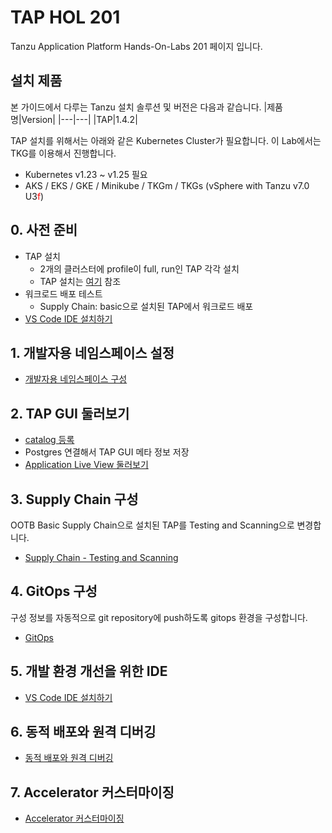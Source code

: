 # TAP HOL 201
Tanzu Application Platform Hands-On-Labs 201 페이지 입니다.

## 설치 제품
본 가이드에서 다루는 Tanzu 설치 솔루션 및 버전은 다음과 같습니다.
|제품명|Version|
|---|---|
|TAP|1.4.2|

TAP 설치를 위해서는 아래와 같은 Kubernetes Cluster가 필요합니다. 이 Lab에서는 TKG를 이용해서 진행합니다.
- Kubernetes v1.23 ~ v1.25 필요
- AKS / EKS / GKE / Minikube / TKGm / TKGs (vSphere with Tanzu v7.0 U3<font color="red">f</font>)


## 0. 사전 준비
- TAP 설치
  - 2개의 클러스터에 profile이 full, run인 TAP 각각 설치
  - TAP 설치는 [여기](./install/install-on-vsphere-hol.md) 참조
- 워크로드 배포 테스트
  - Supply Chain: basic으로 설치된 TAP에서 워크로드 배포
- [VS Code IDE 설치하기](./tap/ide.md)

## 1. 개발자용 네임스페이스 설정
- [개발자용 네임스페이스 구성](./install/dev-namespace.md)

## 2. TAP GUI 둘러보기
- [catalog 등록](./tap/catalog.md)
- Postgres 연결해서 TAP GUI 메타 정보 저장
- [Application Live View 둘러보기](./tap/alv.md)

## 3. Supply Chain 구성
OOTB Basic Supply Chain으로 설치된 TAP를 Testing and Scanning으로 변경합니다. 
- [Supply Chain - Testing and Scanning](./tap/ootb-testing-and-scanning.md)

## 4. GitOps 구성
구성 정보를 자동적으로 git repository에 push하도록 gitops 환경을 구성합니다.
- [GitOps](./tap/gitops.md)

## 5. 개발 환경 개선을 위한 IDE
- [VS Code IDE 설치하기](./tap/ide.md)

## 6. 동적 배포와 원격 디버깅
- [동적 배포와 원격 디버깅](./tap/hotdeploy_debug.md)

## 7. Accelerator 커스터마이징
- [Accelerator 커스터마이징]()

